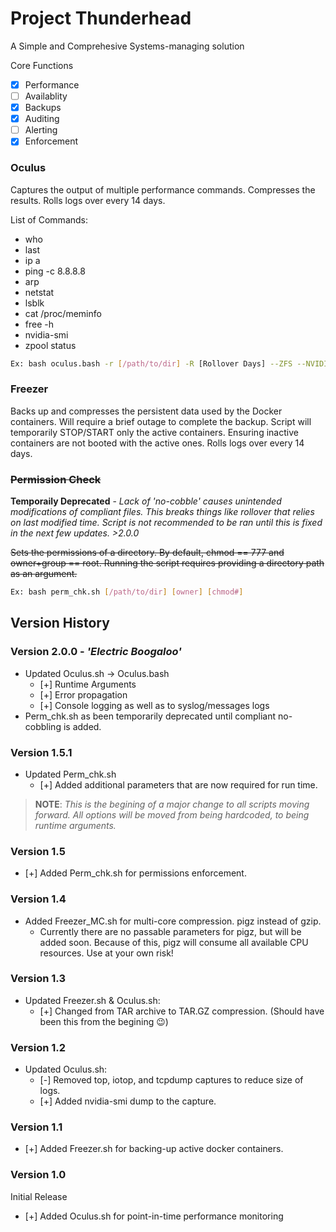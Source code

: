 # Project Thunderhead
A Simple and Comprehesive Systems-managing solution

Core Functions
- [x] Performance
- [ ] Availablity
- [x] Backups
- [x] Auditing
- [ ] Alerting
- [x] Enforcement

### Oculus

Captures the output of multiple performance commands. Compresses the results. Rolls logs over every 14 days.

List of Commands:
- who
- last
- ip a
- ping -c 8.8.8.8
- arp
- netstat
- lsblk
- cat /proc/meminfo
- free -h
- nvidia-smi
- zpool status
```bash
Ex: bash oculus.bash -r [/path/to/dir] -R [Rollover Days] --ZFS --NVIDIA
```

### Freezer

Backs up and compresses the persistent data used by the Docker containers. Will require a brief outage to complete the backup.
Script will temporarily STOP/START only the active containers. Ensuring inactive containers are not booted with the active ones. Rolls logs over every 14 days.

### ~~Permission Check~~ 
**Temporaily Deprecated** - *Lack of 'no-cobble' causes unintended modifications of compliant files. This breaks things like rollover that relies on last modified time. Script is not recommended to be ran until this is fixed in the next few updates. >2.0.0*

~~Sets the permissions of a directory. By default, chmod == 777 and owner+group == root.
Running the script requires providing a directory path as an argument.~~
```bash
Ex: bash perm_chk.sh [/path/to/dir] [owner] [chmod#]
```
## Version History

### Version 2.0.0 - *'Electric Boogaloo'*
+ Updated Oculus.sh -> Oculus.bash
  + [+] Runtime Arguments
  + [+] Error propagation
  + [+] Console logging as well as to syslog/messages logs
+ Perm_chk.sh as been temporarily deprecated until compliant no-cobbling is added.

### Version 1.5.1
+ Updated Perm_chk.sh
    + [+] Added additional parameters that are now required for run time.
>**NOTE**:
*This is the begining of a major change to all scripts moving forward. All options will be moved from being hardcoded, to being runtime arguments.*

### Version 1.5
+ [+] Added Perm_chk.sh for permissions enforcement.

### Version 1.4
+ Added Freezer_MC.sh for multi-core compression. pigz instead of gzip.
   + Currently there are no passable parameters for pigz, but will be added soon. Because of this, pigz will consume all available CPU resources. Use at your own risk!

### Version 1.3
+ Updated Freezer.sh & Oculus.sh:
    + [+] Changed from TAR archive to TAR.GZ compression. 
    (Should have been this from the begining 😉)

### Version 1.2
+ Updated Oculus.sh:
    + [-] Removed top, iotop, and tcpdump captures to reduce size of logs.
    + [+] Added nvidia-smi dump to the capture.

### Version 1.1
+ [+] Added Freezer.sh for backing-up active docker containers.

### Version 1.0
Initial Release
+ [+] Added Oculus.sh for point-in-time performance monitoring
